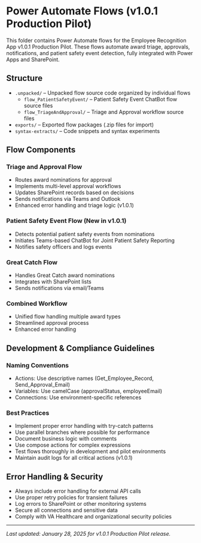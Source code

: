 # Power Automate Flows (v1.0.1 Production Pilot)

<!--
   Copyright 2025 Kyle J. Coder

   Licensed under the Apache License, Version 2.0 (the "License");
   you may not use this file except in compliance with the License.
   You may obtain a copy of the License at

       http://www.apache.org/licenses/LICENSE-2.0

   Unless required by applicable law or agreed to in writing, software
   distributed under the License is distributed on an "AS IS" BASIS,
   WITHOUT WARRANTIES OR CONDITIONS OF ANY KIND, either express or implied.
   See the License for the specific language governing permissions and
   limitations under the License.
-->

This folder contains Power Automate flows for the Employee Recognition App v1.0.1 Production Pilot. These flows automate award triage, approvals, notifications, and patient safety event detection, fully integrated with Power Apps and SharePoint.

## Structure

- `.unpacked/` – Unpacked flow source code organized by individual flows
  - `flow_PatientSafetyEvent/` – Patient Safety Event ChatBot flow source files
  - `flow_TriageAndApproval/` – Triage and Approval workflow source files
- `exports/` – Exported flow packages (.zip files for import)
- `syntax-extracts/` – Code snippets and syntax experiments

## Flow Components

### Triage and Approval Flow
- Routes award nominations for approval
- Implements multi-level approval workflows
- Updates SharePoint records based on decisions
- Sends notifications via Teams and Outlook
- Enhanced error handling and triage logic (v1.0.1)

### Patient Safety Event Flow (New in v1.0.1)
- Detects potential patient safety events from nominations
- Initiates Teams-based ChatBot for Joint Patient Safety Reporting
- Notifies safety officers and logs events

### Great Catch Flow
- Handles Great Catch award nominations
- Integrates with SharePoint lists
- Sends notifications via email/Teams

### Combined Workflow
- Unified flow handling multiple award types
- Streamlined approval process
- Enhanced error handling

## Development & Compliance Guidelines

### Naming Conventions
- Actions: Use descriptive names (Get_Employee_Record, Send_Approval_Email)
- Variables: Use camelCase (approvalStatus, employeeEmail)
- Connections: Use environment-specific references

### Best Practices
- Implement proper error handling with try-catch patterns
- Use parallel branches where possible for performance
- Document business logic with comments
- Use compose actions for complex expressions
- Test flows thoroughly in development and pilot environments
- Maintain audit logs for all critical actions (v1.0.1)

## Error Handling & Security
- Always include error handling for external API calls
- Use proper retry policies for transient failures
- Log errors to SharePoint or other monitoring systems
- Secure all connections and sensitive data
- Comply with VA Healthcare and organizational security policies

---
*Last updated: January 28, 2025 for v1.0.1 Production Pilot release.*
